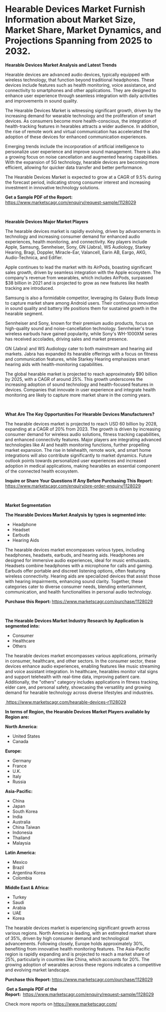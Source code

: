 <p><h1>Hearable Devices Market Furnish Information about Market Size, Market Share, Market Dynamics, and Projections Spanning from 2025 to 2032.</h1></p><p><strong>Hearable Devices Market Analysis and Latest Trends</strong></p>
<p><p>Hearable devices are advanced audio devices, typically equipped with wireless technology, that function beyond traditional headphones. These devices include features such as health monitoring, voice assistance, and connectivity to smartphones and other applications. They are designed to enhance user experience through seamless integration with daily activities and improvements in sound quality.</p><p>The Hearable Devices Market is witnessing significant growth, driven by the increasing demand for wearable technology and the proliferation of smart devices. As consumers become more health-conscious, the integration of health-tracking features in hearables attracts a wider audience. In addition, the rise of remote work and virtual communication has accelerated the adoption of these devices for enhanced communication experiences.</p><p>Emerging trends include the incorporation of artificial intelligence to personalize user experience and improve sound management. There is also a growing focus on noise cancellation and augmented hearing capabilities. With the expansion of 5G technology, hearable devices are becoming more efficient, allowing for quicker data transfer and better performance.</p><p>The Hearable Devices Market is expected to grow at a CAGR of 9.5% during the forecast period, indicating strong consumer interest and increasing investment in innovative technology solutions.</p></p>
<p><strong>Get a Sample PDF of the Report:&nbsp;</strong> <a href="https://www.marketscagr.com/enquiry/request-sample/1128029?utm_campaign=2465&utm_medium=2&utm_source=Github&utm_content=ia&utm_term=06042025&utm_id=hearable-devices">https://www.marketscagr.com/enquiry/request-sample/1128029</a></p>
<p>&nbsp;</p>
<p><strong>Hearable Devices Major Market Players</strong></p>
<p><p>The hearable devices market is rapidly evolving, driven by advancements in technology and increasing consumer demand for enhanced audio experiences, health monitoring, and connectivity. Key players include Apple, Samsung, Sennheiser, Sony, GN (Jabra), WS Audiology, Starkey Hearing, Bragi, Doppler, Miracle-Ear, Valancell, Earin AB, Eargo, AKG, Audio-Technica, and Edifier.</p><p>Apple continues to lead the market with its AirPods, boasting significant sales growth, driven by seamless integration with the Apple ecosystem. The company's revenue from wearables, which includes AirPods, surpassed $38 billion in 2021 and is projected to grow as new features like health tracking are introduced.</p><p>Samsung is also a formidable competitor, leveraging its Galaxy Buds lineup to capture market share among Android users. Their continuous innovation in sound quality and battery life positions them for sustained growth in the hearable segment.</p><p>Sennheiser and Sony, known for their premium audio products, focus on high-quality sound and noise-cancellation technology. Sennheiser's true wireless earbuds have gained popularity, while Sony's WH-1000XM series has received accolades, driving sales and market presence.</p><p>GN (Jabra) and WS Audiology cater to both mainstream and hearing aid markets. Jabra has expanded its hearable offerings with a focus on fitness and communication features, while Starkey Hearing emphasizes smart hearing aids with health-monitoring capabilities.</p><p>The global hearable market is projected to reach approximately $90 billion by 2025, with a CAGR of around 25%. This growth underscores the increasing adoption of sound technology and health-focused features in devices. Companies that innovate in user experience and integrate health monitoring are likely to capture more market share in the coming years.</p></p>
<p>&nbsp;</p>
<p><strong>What Are The Key Opportunities For Hearable Devices Manufacturers?</strong></p>
<p><p>The hearable devices market is projected to reach USD 60 billion by 2028, expanding at a CAGR of 20% from 2023. The growth is driven by increasing consumer demand for wireless audio solutions, fitness tracking capabilities, and enhanced connectivity features. Major players are integrating advanced technologies like AI and health monitoring functions, further propelling market expansion. The rise in telehealth, remote work, and smart home integrations will also contribute significantly to market dynamics. Future outlook points towards personalized user experiences and increased adoption in medical applications, making hearables an essential component of the connected health ecosystem.</p></p>
<p><strong>Inquire or Share Your Questions If Any Before Purchasing This Report:</strong> <a href="https://www.marketscagr.com/enquiry/pre-order-enquiry/1128029?utm_campaign=2465&utm_medium=2&utm_source=Github&utm_content=ia&utm_term=06042025&utm_id=hearable-devices">https://www.marketscagr.com/enquiry/pre-order-enquiry/1128029</a></p>
<p>&nbsp;</p>
<p><strong>Market Segmentation</strong></p>
<p><strong>The Hearable Devices Market Analysis by types is segmented into:</strong></p>
<p><ul><li>Headphone</li><li>Headset</li><li>Earbuds</li><li>Hearing Aids</li></ul></p>
<p><p>The hearable devices market encompasses various types, including headphones, headsets, earbuds, and hearing aids. Headphones are designed for immersive audio experiences, ideal for music enthusiasts. Headsets combine headphones with a microphone for calls and gaming. Earbuds offer portable and discreet listening options, often featuring wireless connectivity. Hearing aids are specialized devices that assist those with hearing impairments, enhancing sound clarity. Together, these categories cater to diverse consumer needs, blending entertainment, communication, and health functionalities in personal audio technology.</p></p>
<p><strong>Purchase this Report:&nbsp;</strong><a href="https://www.marketscagr.com/purchase/1128029?utm_campaign=2465&utm_medium=2&utm_source=Github&utm_content=ia&utm_term=06042025&utm_id=hearable-devices">https://www.marketscagr.com/purchase/1128029</a></p>
<p>&nbsp;</p>
<p><strong>The Hearable Devices Market Industry Research by Application is segmented into:</strong></p>
<p><ul><li>Consumer</li><li>Healthcare</li><li>Others</li></ul></p>
<p><p>The hearable devices market encompasses various applications, primarily in consumer, healthcare, and other sectors. In the consumer sector, these devices enhance audio experiences, enabling features like music streaming and voice assistant integration. In healthcare, hearables monitor vital signs and support telehealth with real-time data, improving patient care. Additionally, the "others" category includes applications in fitness tracking, elder care, and personal safety, showcasing the versatility and growing demand for hearable technology across diverse lifestyles and industries.</p></p>
<p><a href="https://www.marketscagr.com/hearable-devices-r1128029?utm_campaign=2465&utm_medium=2&utm_source=Github&utm_content=ia&utm_term=06042025&utm_id=hearable-devices">&nbsp;https://www.marketscagr.com/hearable-devices-r1128029</a></p>
<p><strong>In terms of Region, the Hearable Devices Market Players available by Region are:</strong></p>
<p>
    <p> <strong> North America: </strong>
        <ul>
            <li>United States</li>
            <li>Canada</li>
        </ul>
        </p> 
    <p> <strong> Europe: </strong>
        <ul>
            <li>Germany</li>
            <li>France</li>
            <li>U.K.</li>
            <li>Italy</li>
            <li>Russia</li>
        </ul>
        </p> 
    <p> <strong> Asia-Pacific: </strong>
        <ul>
            <li>China</li>
            <li>Japan</li>
            <li>South Korea</li>
            <li>India</li>
            <li>Australia</li>
            <li>China Taiwan</li>
            <li>Indonesia</li>
            <li>Thailand</li>
            <li>Malaysia</li>
        </ul>
        </p> 
    <p> <strong> Latin America: </strong>
        <ul>
            <li>Mexico</li>
            <li>Brazil</li>
            <li>Argentina Korea</li>
            <li>Colombia</li>
        </ul>
        </p> 
    <p> <strong> Middle East & Africa: </strong>
        <ul>
            <li>Turkey</li>
            <li>Saudi</li>
            <li>Arabia</li>
            <li>UAE</li>
            <li>Korea</li>
        </ul>
    </p>
    </p>
<p><p>The hearable devices market is experiencing significant growth across various regions. North America is leading, with an estimated market share of 35%, driven by high consumer demand and technological advancements. Following closely, Europe holds approximately 30%, benefiting from innovative health monitoring features. The Asia-Pacific region is rapidly expanding and is projected to reach a market share of 25%, particularly in countries like China, which accounts for 20%. The growing adoption of wearables across these regions indicates a competitive and evolving market landscape.</p></p>
<p><strong>Purchase this Report: </strong><a href="https://www.marketscagr.com/purchase/1128029?utm_campaign=2465&utm_medium=2&utm_source=Github&utm_content=ia&utm_term=06042025&utm_id=hearable-devices">https://www.marketscagr.com/purchase/1128029</a></p>
<p>&nbsp;<strong>Get a Sample PDF of the Report:&nbsp;&nbsp;</strong><a href="https://www.marketscagr.com/enquiry/request-sample/1128029?utm_campaign=2465&utm_medium=2&utm_source=Github&utm_content=ia&utm_term=06042025&utm_id=hearable-devices">https://www.marketscagr.com/enquiry/request-sample/1128029</a></p>
<p><strong></strong></p>
<p>Check more reports on <a href="https://www.marketscagr.com/?utm_campaign=2465&utm_medium=2&utm_source=Github&utm_content=ia&utm_term=06042025&utm_id=hearable-devices">https://www.marketscagr.com/</a></p>
